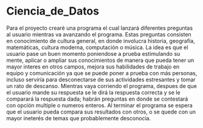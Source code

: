 # Ciencia_de_Datos
Para el proyecto crearé una programa el cual lanzará diferentes preguntas al usuario mientras va avanzando el programa. 
Estas preguntas consisten en conocimiento de cultura general, en donde involucra historia, geografía, matemáticas, cultura moderna, computación o música.
La idea es que el usuario pase un buen momento poniendose a prueba estimulando su mente, aplicar o ampliar sus conocimientos de manera que pueda tener un mayor interes en otros campos, mejora sus habilidades de trabajo en equipo y comunicación ya que se puede poner a prueba con más personas, incluso serviría para desconectarse de sus actividades estresantes y tomar un rato de descanso.
Mientras vaya corriendo el programa, despues de que el usuario mande su respuesta se le dirá la respuesta correcta y se le comparará la respuesta dada; habrán preguntas en donde se contestará con opción multiple o numeros enteros. 
Al terminar el programa se espera que el usuario pueda compara sus resultados con otros, o se quede con un mayor ineterés de temas que probablemente desconocia. 
